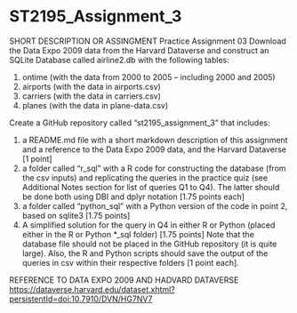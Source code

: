 # ST2195_Assignment_3

SHORT DESCRIPTION OR ASSINGMENT
Practice Assignment 03
Download the Data Expo 2009 data from the Harvard Dataverse and construct an
 SQLite Database called airline2.db with the following tables:
1. ontime (with the data from 2000 to 2005 – including 2000 and 2005)
2. airports (with the data in airports.csv)
3. carriers (with the data in carriers.csv)
4. planes (with the data in plane-data.csv)

Create a GitHub repository called “st2195_assignment_3” that includes:
1. a README.md file with a short markdown description of this assignment and a
reference to the Data Expo 2009 data, and the Harvard Dataverse [1 point]
2. a folder called “r_sql” with a R code for constructing the database (from the csv inputs) and replicating the queries in the practice quiz (see Additional Notes section for list of queries Q1 to Q4). The latter should be done both using DBI and dplyr notation [1.75 points each]
3. a folder called “python_sql” with a Python version of the code in point 2, based on sqlite3 [1.75 points]
4. A simplified solution for the query in Q4 in either R or Python (placed either in the R or Python *_sql folder) [1.75 points]
Note that the database file should not be placed in the GitHub repository (it is quite large). Also, the R and Python scripts should save the output of the queries in csv within their respective folders [1 point each].


REFERENCE TO DATA EXPO 2009 AND HADVARD DATAVERSE
https://dataverse.harvard.edu/dataset.xhtml?persistentId=doi:10.7910/DVN/HG7NV7






